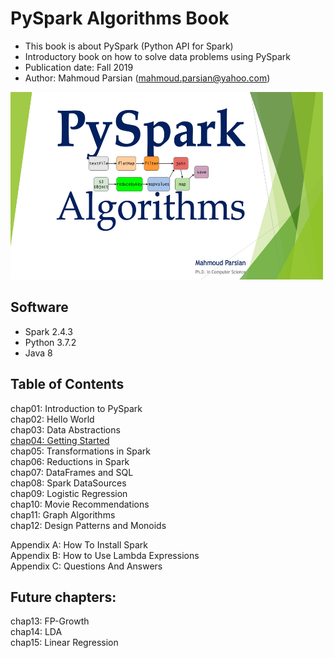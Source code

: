 # PySpark Algorithms Book

* This book is about PySpark (Python API for Spark)
* Introductory book on how to solve data problems using PySpark
* Publication date: Fall 2019
* Author: Mahmoud Parsian (<mahmoud.parsian@yahoo.com>)

<img src="./images/pyspark_algorithms.jpg" alt="drawing" width="500" height="300"/>

## Software

* Spark 2.4.3
* Python 3.7.2
* Java 8

## Table of Contents

chap01: Introduction to PySpark  
chap02: Hello World  
chap03: Data Abstractions  
[chap04: Getting Started](./sample_chapters/)  
chap05: Transformations in Spark  
chap06: Reductions in Spark  
chap07: DataFrames and SQL  
chap08: Spark DataSources  
chap09: Logistic Regression  
chap10: Movie Recommendations  
chap11: Graph Algorithms  
chap12: Design Patterns and Monoids  

Appendix A: How To Install Spark  
Appendix B: How to Use Lambda Expressions  
Appendix C: Questions And Answers  


## Future chapters:

chap13: FP-Growth  
chap14: LDA  
chap15: Linear Regression  

